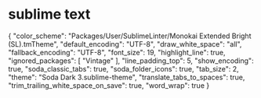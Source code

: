 # sublime text
{
	"color_scheme": "Packages/User/SublimeLinter/Monokai Extended Bright (SL).tmTheme",
	"default_encoding": "UTF-8",
	"draw_white_space": "all",
	"fallback_encoding": "UTF-8",
	"font_size": 19,
	"highlight_line": true,
	"ignored_packages":
	[
		"Vintage"
	],
	"line_padding_top": 5,
	"show_encoding": true,
	"soda_classic_tabs": true,
	"soda_folder_icons": true,
	"tab_size": 2,
	"theme": "Soda Dark 3.sublime-theme",
	"translate_tabs_to_spaces": true,
	"trim_trailing_white_space_on_save": true,
	"word_wrap": true
}

